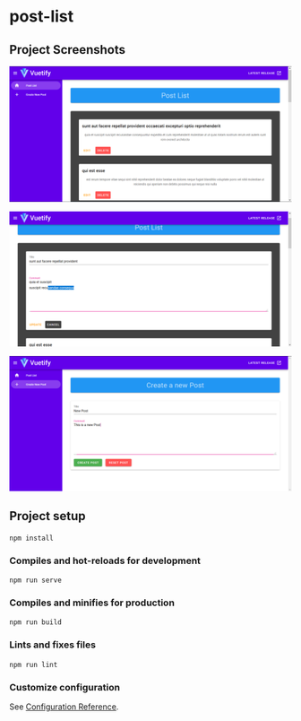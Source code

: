# post-list

## Project Screenshots

![](images/postList_1.PNG)

![](images/postList_2.PNG)

![](images/postList_3.PNG)

## Project setup
```
npm install
```

### Compiles and hot-reloads for development
```
npm run serve
```

### Compiles and minifies for production
```
npm run build
```

### Lints and fixes files
```
npm run lint
```

### Customize configuration
See [Configuration Reference](https://cli.vuejs.org/config/).
